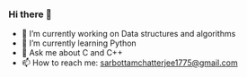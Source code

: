 ### Hi there 👋

- 🔭 I’m currently working on Data structures and algorithms
- 🌱 I’m currently learning Python
- 💬 Ask me about C and C++
- 📫 How to reach me: sarbottamchatterjee1775@gmail.com
<!--
**import-sarbottam/import-sarbottam** is a ✨ _special_ ✨ repository because its `README.md` (this file) appears on your GitHub profile.

Here are some ideas to get you started:

- 🔭 I’m currently working on ...
- 🌱 I’m currently learning ...
- 👯 I’m looking to collaborate on ...
- 🤔 I’m looking for help with ...
- 💬 Ask me about ...
- 📫 How to reach me: ...
- 😄 Pronouns: ...
- ⚡ Fun fact: ...
-->
